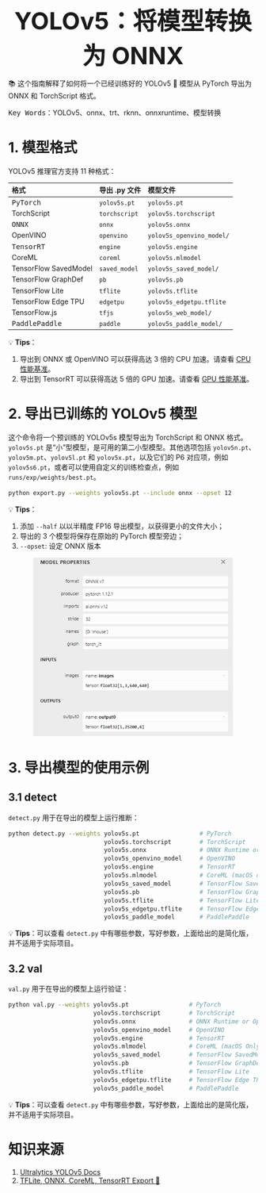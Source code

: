 <center><b><font size=12>YOLOv5：将模型转换为 ONNX</font></b></center>

📚 这个指南解释了如何将一个已经训练好的 YOLOv5 🚀 模型从 PyTorch 导出为 ONNX 和 TorchScript 格式。

<kbd>Key Words</kbd>：YOLOv5、onnx、trt、rknn、onnxruntime、模型转换

# 1. 模型格式

YOLOv5 推理官方支持 11 种格式：

<div align=center>

| 格式 | 导出 .py 文件 | 模型文件 |
| :- | :- | :- |
| <kbd>PyTorch</kbd> | `yolov5s.pt` | `yolov5s.pt` |
| TorchScript | `torchscript` | `yolov5s.torchscript` |
| <kbd>ONNX</kbd> | `onnx` | `yolov5s.onnx` |
| OpenVINO | `openvino` | `yolov5s_openvino_model/` |
| <kbd>TensorRT</kbd> | `engine` | `yolov5s.engine` |
| CoreML | `coreml` | `yolov5s.mlmodel` |
| TensorFlow SavedModel | `saved_model` | `yolov5s_saved_model/` |
| TensorFlow GraphDef | `pb` | `yolov5s.pb` |
| TensorFlow Lite | `tflite` | `yolov5s.tflite` |
| TensorFlow Edge TPU | `edgetpu` | `yolov5s_edgetpu.tflite` |
| TensorFlow.js | `tfjs` | `yolov5s_web_model/` |
| <kbd>PaddlePaddle</kbd> | `paddle` | `yolov5s_paddle_model/` |

</div>

💡 **Tips**：

1. 导出到 ONNX 或 OpenVINO 可以获得高达 3 倍的 CPU 加速。请查看 [CPU 性能基准](https://github.com/ultralytics/yolov5/pull/6613)。
2. 导出到 TensorRT 可以获得高达 5 倍的 GPU 加速。请查看 [GPU 性能基准](https://github.com/ultralytics/yolov5/pull/6963)。

# 2. 导出已训练的 YOLOv5 模型

这个命令将一个预训练的 YOLOv5s 模型导出为 TorchScript 和 ONNX 格式。`yolov5s.pt` 是“小”型模型，是可用的第二小型模型。其他选项包括 `yolov5n.pt`、`yolov5m.pt`、`yolov5l.pt` 和 `yolov5x.pt`，以及它们的 P6 对应项，例如 `yolov5s6.pt`，或者可以使用自定义的训练检查点，例如 `runs/exp/weights/best.pt`。

```bash
python export.py --weights yolov5s.pt --include onnx --opset 12
```

💡 **Tips**：
1. 添加 `--half` 以以半精度 FP16 导出模型，以获得更小的文件大小；
2. 导出的 3 个模型将保存在原始的 PyTorch 模型旁边；
3. `--opset`: 设定 ONNX 版本

<div align=center>
    <img src=./imgs_markdown/2023-10-27-09-58-40.png
    width=80%>
</div>

# 3. 导出模型的使用示例

## 3.1 detect

`detect.py` 用于在导出的模型上运行推断：

```bash
python detect.py --weights yolov5s.pt                 # PyTorch
                           yolov5s.torchscript        # TorchScript
                           yolov5s.onnx               # ONNX Runtime or OpenCV DNN with dnn=True
                           yolov5s_openvino_model     # OpenVINO
                           yolov5s.engine             # TensorRT
                           yolov5s.mlmodel            # CoreML (macOS only)
                           yolov5s_saved_model        # TensorFlow SavedModel
                           yolov5s.pb                 # TensorFlow GraphDef
                           yolov5s.tflite             # TensorFlow Lite
                           yolov5s_edgetpu.tflite     # TensorFlow Edge TPU
                           yolov5s_paddle_model       # PaddlePaddle
```

💡 **Tips**：可以查看 `detect.py` 中有哪些参数，写好参数，上面给出的是简化版，并不适用于实际项目。

## 3.2 val

`val.py` 用于在导出的模型上运行验证：

```bash
python val.py --weights yolov5s.pt                 # PyTorch
                        yolov5s.torchscript        # TorchScript
                        yolov5s.onnx               # ONNX Runtime or OpenCV DNN with dnn=True
                        yolov5s_openvino_model     # OpenVINO
                        yolov5s.engine             # TensorRT
                        yolov5s.mlmodel            # CoreML (macOS Only)
                        yolov5s_saved_model        # TensorFlow SavedModel
                        yolov5s.pb                 # TensorFlow GraphDef
                        yolov5s.tflite             # TensorFlow Lite
                        yolov5s_edgetpu.tflite     # TensorFlow Edge TPU
                        yolov5s_paddle_model       # PaddlePaddle
```

💡 **Tips**：可以查看 `detect.py` 中有哪些参数，写好参数，上面给出的是简化版，并不适用于实际项目。

# 知识来源

1. [Ultralytics YOLOv5 Docs](https://docs.ultralytics.com/yolov5/)
2. [TFLite, ONNX, CoreML, TensorRT Export 🚀](https://docs.ultralytics.com/yolov5/tutorials/model_export/)